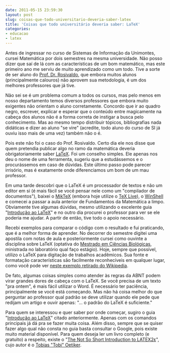 ```yaml
---
date: 2011-05-15 23:59:30
layout: post
slug: coisas-que-todo-universitario-deveria-saber-latex
title: 'Coisas que todo universitário deveria saber: LaTeX'
categories:
- educacao
- latex
---
```


Antes de ingressar no curso de Sistemas de Informação da Unimontes, cursei Matemática por dois semestres na mesma universidade. Não posso dizer que saí de lá com as características de um bom matemático, mas este primeiro ano me serviu de muito aprendizado como um todo. Tive a sorte de ser aluno do [Prof. Dr. Rosivaldo](http://buscatextual.cnpq.br/buscatextual/visualizacv.jsp?id=K4705634J5), que embora muitos alunos (principalmente calouros) não aprovem sua metodologia, é um dos melhores professores que já tive.

Não sei se é um problema comum a todos os cursos, mas pelo menos em nosso departamento temos diversos professores que embora muito exigentes não orientam o aluno corretamente. Concordo que ir ao quadro negro, escrever, explicar e esperar que o conteúdo entre magicamente na cabeça dos alunos não é a forma correta de instigar a busca pelo conhecimento. Mas ao mesmo tempo distribuir tópicos, bibliografias nada didáticas e dizer ao aluno "se vire" (acredite, todo aluno do curso de SI já ouviu isso mais de uma vez) também não o é.

Pois este não foi o caso do Prof. Rosivaldo. Certo dia ele nos disse que quem pretendia publicar algo no ramo da matemática deveria obrigatoriamente saber [LaTeX](http://www.latex-project.org/). Foi um conselho simples. Ele apenas nos deu o nome de uma ferramenta, sugeriu que a estudássemos e o procurássemos em caso de dúvidas. Este último passo pode parecer irrisório, mas é exatamente onde diferenciamos um bom de um mau professor.

Em uma tarde descobri que o LaTeX é um processador de textos e não um editor em si (é mais fácil se você pensar nele como um "compilador de documentos"), baixei o [MikTeX](http://miktex.org/) (embora hoje utilize o [TeX Live](http://www.tug.org/texlive/)), o [WinShell](http://www.winshell.de/) e comecei a passar a aula anterior de Fundamentos da Matemática a limpo. Obviamente tive algumas dúvidas, mesmo utilizando o excelente guia "[Introdução ao LaTeX](http://www.mat.ufmg.br/~regi/topicos/intlat.pdf)" e no outro dia procurei o professor para ver se ele poderia me ajudar. A partir de então, tive todo o apoio necessário.

Recebi exemplos para comparar o código com o resultado e fui praticando, que é a melhor forma de aprender. No decorrer do semestre digitei uma apostila com notas de aula e posteriormente cursei como ouvinte a disciplina sobre LaTeX (optativa do [Mestrado em Ciências Biológicas](http://www.ppgcb.unimontes.br/), ministrada no laboratório qual faço estágio). Hoje, sempre que possível, utilizo o LaTeX para digitação de trabalhos acadêmicos. Sua fonte e formatação características são facilmente reconhecíveis em qualquer lugar, como você pode ver [neste exemplo retirado do Wikipedia](/images/2011/latex.png).

De fato, algumas coisas simples como atender às regras da ABNT podem virar grandes dores de cabeça com o LaTeX. Se você precisa de um texto "pra ontem", é mais fácil utilizar o Word. É necessário ter paciência, principalmente se você está começando. Mas não há coisa melhor do que perguntar ao professor qual padrão se deve utilizar quando ele pede que redijam um artigo e ouvir apenas: "... o padrão do LaTeX é suficiente."

Para quem se interessou e quer saber por onde começar, sugiro o guia "[Introdução ao LaTeX](http://www.mat.ufmg.br/~regi/topicos/intlat.pdf)" citado anteriormente. Apenas com os comandos principais já dá pra se fazer muita coisa. Além disso, sempre que se quiser fazer algo qual não consta no guia basta consultar o Google, pois existe muito material disponível. Para quem deseja ler um livro completo (e gratuito) a respeito, existe o "[The Not So Short Introduction to LATEX2ε](http://tobi.oetiker.ch/lshort/lshort.pdf)", cujo autor é o [Tobias "Tobi" Oetiker](http://tobi.oetiker.ch/vita.html).

